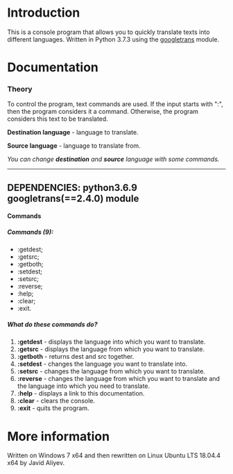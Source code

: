# Introduction
This is a console program that allows you to quickly translate texts into different languages.
Written in Python 3.7.3 using the [googletrans](https://pypi.org/project/googletrans/) module.

# Documentation
### Theory
To control the program, text commands are used. If the input starts with ":", then the program considers it a command. Otherwise, the program considers this text to be translated.

**Destination language** - language to translate.

**Source language** - language to translate from.

*You can change **destination** and **source** language with some commands.*

---
DEPENDENCIES: python3.6.9 googletrans(==2.4.0) module
---
#### Commands
##### Commands (9):
- :getdest;
- :getsrc;
- :getboth;
- :setdest;
- :setsrc;
- :reverse;
- :help;
- :clear;
- :exit.

##### What do these commands do?

1. **:getdest** - displays the language into which you want to translate.
2. **:getsrc** - displays the language from which you want to translate.
3. **:getboth** - returns dest and src together.
4. **:setdest** - changes the language you want to translate into.
5. **:setsrc** - changes the language from which you want to translate.
6. **:reverse** - changes the language from which you want to translate and the language into which you need to translate.
7. **:help** - displays a link to this documentation.
8. **:clear** - clears the console.
9. **:exit** - quits the program.

# More information
Written on Windows 7 x64 and then rewritten on Linux Ubuntu LTS 18.04.4 x64 by Javid Aliyev.
